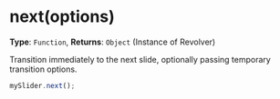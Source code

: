 # next(options)

**Type**: `Function`, **Returns**: `Object` (Instance of Revolver)

Transition immediately to the next slide, optionally passing temporary transition options.

```javascript
mySlider.next();
```
